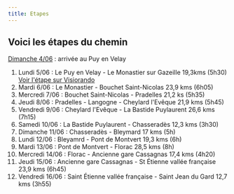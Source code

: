 ```yaml
---
title: Etapes
---
```

## Voici les étapes du chemin

<u>Dimanche 4/06</u> : arrivée au Puy en Velay
 
1. Lundi 5/06 : Le Puy en Velay - Le Monastier sur Gazeille 19,3kms (5h30) [Voir l'étape sur Visiorando](https://www.visorando.com/randonnee-le-puy-en-velay-monastier-sur-gazeille/)
2. Mardi 6/06 : Le Monastier -  Bouchet Saint-Nicolas 23,9 kms (6h05)
3. Mercredi 7/06 : Bouchet Saint-Nicolas - Pradelles 21,2 ks (5h35)
4. Jeudi 8/06 :  Pradelles - Langogne - Cheylard l'Evêque 21,9 kms (5h45)
5. Vendredi 9/06 : Cheylard l'Evêque - La Bastide Puylaurent 26,6 kms (7h15)
6. Samedi 10/06 : La Bastide Puylaurent - Chasseradès 12,3 kms (3h30)
7. Dimanche 11/06 : Chasseradès - Bleymard 17 kms (5h)
8. Lundi 12/06 : Bleyamrd - Pont de Montvert 19,3 kms (6h)
9. Mardi 13/06 : Pont de Montvert - Florac 28,5 kms (8h)
10. Mercredi 14/06 : Florac - Ancienne gare Cassagnas 17,4 kms (4h20)
11. Jeudi 15/06 : Ancienne gare Cassagnas - St Étienne vallée française 23,9 kms (6h45)
12. Vendredi 16/06 : Saint Étienne vallée française  - Saint Jean du Gard 12,7 kms (3h55)